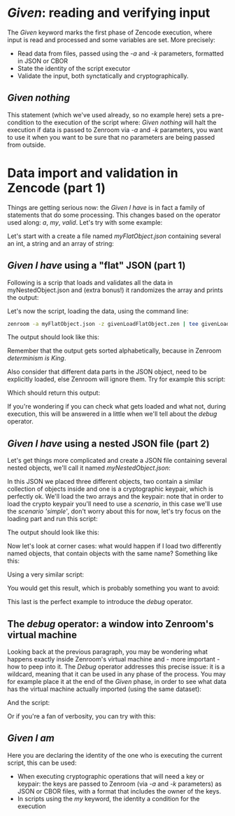 # *Given*: reading and verifying input

The *Given* keyword marks the first phase of Zencode execution, where input is read and processed and some variables are set. More precisely: 
 - Read data from files, passed using the *-a* and *-k* parameters, formatted in JSON or CBOR
 - State the identity of the script executor
 - Validate the input, both synctatically and cryptographically. 


<!-- Temp removed, waiting to see the destiny of given all data
 
## *Given nothing* and *Given all data*
 
 Those two statements are mutually exclusive and can set a pre-condition to the execution of the script where: 
 - *Given nothing* will halt the execution if data is passed to Zenroom (via *-a* and *-k* parameters) 
 - *Given all data* will 
 
-->
 
## *Given nothing*
 
 This statement (which we've used already, so no example here) sets a pre-condition to the execution of the script where: *Given nothing* will halt the execution if data is passed to Zenroom via *-a* and *-k* parameters, you want to use it when you want to be sure that no parameters are being passed from outside.

 
# Data import and validation in Zencode (part 1)
 
Things are getting serious now: the *Given I have* is in fact a family of statements that do some processing. This changes based on the operator used along: *a*, *my*, *valid*. Let's try with some example:

Let's start with a create a file named *myFlatObject.json* containing several an int, a string and an array of string:

[](../_media/examples/zencode_cookbook/myFlatObject.json ':include :type=code json')



## *Given I have* using a "flat" JSON (part 1)

Following is a scrip that loads and validates all the data in myNestedObject.json and (extra bonus!) it randomizes the array and prints the output:

[](../_media/examples/zencode_cookbook/givenLoadFlatObject.zen ':include :type=code gherkin')

Let's now the script, loading the data, using the command line:

```bash
zenroom -a myFlatObject.json -z givenLoadFlatObject.zen | tee givenLoadFlatObjectOutput.json
``` 

The output should look like this:

[](../_media/examples/zencode_cookbook/givenLoadFlatObjectOutput.json ':include :type=code json')

Remember that the output gets sorted alphabetically, because in Zenroom *determinism is King*.


Also consider that different data parts in the JSON object, need to be explicitly loaded, else Zenroom will ignore them. Try for example this script:

[](../_media/examples/zencode_cookbook/givenLoadNumber.zen ':include :type=code gherkin')

Which should return this output:

[](../_media/examples/zencode_cookbook/givenLoadNumberOutput.json ':include :type=code json')
 
If you're wondering if you can check what gets loaded and what not, during execution, this will be answered in a little when we'll tell about the *debug* operator.
 
 
<!-- Temp removed, waiting to see the destiny of given all data
 
 

Also this script would have worked.

[](../_media/examples/zencode_cookbook/givenLoadArray2.zen ':include :type=code gherkin')
-->


## *Given I have* using a nested JSON file (part 2)

Let's get things more complicated and create a JSON file  containing several nested objects, we'll call it named *myNestedObject.json*:

[](../_media/examples/zencode_cookbook/myNestedObject.json ':include :type=code json')
 
In this JSON we placed three different objects, two contain a similar collection of objects inside and one is a cryptographic keypair, which is perfectly ok. We'll load the two arrays and the keypair: note that in order to load the crypto keypair you'll need to use a *scenario*, in this case we'll use the *scenario 'simple'*, don't worry about this for now, let's try focus on the loading part and run this script: 
 
[](../_media/examples/zencode_cookbook/givenLoadNestedObject.zen ':include :type=code gherkin')
 
The output should look like this: 

[](../_media/examples/zencode_cookbook/givenLoadNestedObjectOutput.json ':include :type=code json')


Now let's look at corner cases: what would happen if I load two differently named objects, that contain objects with the same name? Something like this: 

[](../_media/examples/zencode_cookbook/myNestedRepetitveObject.json ':include :type=code json')

Using a very similar script:


[](../_media/examples/zencode_cookbook/givenLoadRepetitveObject.zen ':include :type=code gherkin')

You would get this result, which is probably something you want to avoid:

[](../_media/examples/zencode_cookbook/givenLoadRepetitveObjectOutput.json ':include :type=code json')

This last is the perfect example to introduce the *debug* operator.
 
 
## The *debug* operator: a window into Zenroom's virtual machine

Looking back at the previous paragraph, you may be wondering what happens exactly inside Zenroom's virtual machine and - more important - how to peep into it. The *Debug* operator addresses this precise issue: it is a wildcard, meaning that it can be used in any phase of the process. You may for example place it at the end of the *Given* phase, in order to see what data has the virtual machine actually imported (using the same dataset): 


[](../_media/examples/zencode_cookbook/myNestedObject.json ':include :type=code json')

And the script:

[](../_media/examples/zencode_cookbook/givenLoadArrayDebug.zen ':include :type=code gherkin')



Or if you're a fan of verbosity, you can try with this: 


[](../_media/examples/zencode_cookbook/myNestedObject.json ':include :type=code json')

[](../_media/examples/zencode_cookbook/givenLoadArrayDebugVerbose.zen ':include :type=code gherkin')

 
 
##  *Given I am*

Here you are declaring the identity of the one who is executing the current script, this can be used: 
 - When executing cryptographic operations that will need a key or keypair: the keys are passed to Zenroom (via *-a* and *-k* parameters) as JSON or CBOR files, with a format that includes the owner of the keys.
 - In scripts using the *my* keyword, the identity a condition for the execution
 



<!-- Temp 

 

 
### Importing and validating an array 


 
 Given I have a 'keypair'
 When I rename the 'object' to 'renObject'
 Then print all data 
 
 
 
 given: I have a valid array of 'number' in 'lista_di_numeri'
 
 
 
 
 
array
array_ecp
array_string
array_number

 
 
  - given: I have a ''
  - given: I have my ''
  - given: I have my valid ''
  - given: I have a valid ''
  
  
 
 
 Given I have an 'array'
 When I rename the 'array' to 'renArray'
 Then print all data 
 
 


On Linux, you can use: 

```bash
zenroom -z arrayGenerator.zen | tee myArray.json
```

-->